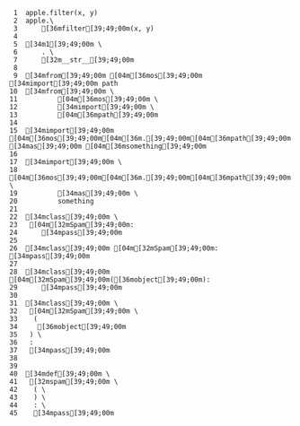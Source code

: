      1	apple.filter(x, y)
     2	apple.\
     3	    [36mfilter[39;49;00m(x, y)
     4
     5	[34m1[39;49;00m \
     6	    . \
     7	    [32m__str__[39;49;00m
     8
     9	[34mfrom[39;49;00m [04m[36mos[39;49;00m [34mimport[39;49;00m path
    10	[34mfrom[39;49;00m \
    11	        [04m[36mos[39;49;00m \
    12	        [34mimport[39;49;00m \
    13	        [04m[36mpath[39;49;00m
    14
    15	[34mimport[39;49;00m [04m[36mos[39;49;00m[04m[36m.[39;49;00m[04m[36mpath[39;49;00m [34mas[39;49;00m [04m[36msomething[39;49;00m
    16
    17	[34mimport[39;49;00m \
    18	        [04m[36mos[39;49;00m[04m[36m.[39;49;00m[04m[36mpath[39;49;00m \
    19	        [34mas[39;49;00m \
    20	        something
    21
    22	[34mclass[39;49;00m \
    23	 [04m[32mSpam[39;49;00m:
    24	    [34mpass[39;49;00m
    25
    26	[34mclass[39;49;00m [04m[32mSpam[39;49;00m: [34mpass[39;49;00m
    27
    28	[34mclass[39;49;00m [04m[32mSpam[39;49;00m([36mobject[39;49;00m):
    29	    [34mpass[39;49;00m
    30
    31	[34mclass[39;49;00m \
    32	 [04m[32mSpam[39;49;00m \
    33	  (
    34	   [36mobject[39;49;00m
    35	 ) \
    36	 :
    37	 [34mpass[39;49;00m
    38
    39
    40	[34mdef[39;49;00m \
    41	 [32mspam[39;49;00m \
    42	  ( \
    43	  ) \
    44	  : \
    45	  [34mpass[39;49;00m
